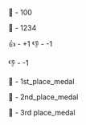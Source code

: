 :100: - 100

:1234: - 1234

:+1: - +1
:-1: - -1

:-1: - -1

:1st_place_medal: - 1st_place_medal

:2nd_place_medal: - 2nd_place_medal

:3rd_place_medal: - 3rd place_medal